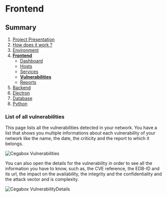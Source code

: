 # Frontend

## Summary

1. [Project Presentation](project.html)
2. [How does it work ?](working.html)
3. [Environment](env.html)
4. [**Frontend**](front.html)
   * [Dashboard](front.html)
   * [Hosts](hosts.html)
   * [Services](services.html)
   * [**Vulnerabilities**](vulnerabilities.html)
   * [Reports](reports.html)
5. [Backend](back.html)
6. [Electron](electron.html)
7. [Database](database.html)
8. [Python](python.html)

### List of all vulnerabilities

This page lists all the vulnerabilities detected in your network. You have a list that shows you multiple informations about each vulnerability of your network like the name, the date, the criticity and the report to which it belongs.

![Cegabox Vulnerabilities](https://cebago.github.io/Cegabox/img/cegabox-vulnerabilities.png)

You can also open the details for the vulnerability in order to see all the information you have to know, such as, the CVE reference, the EDB-ID and its url, the impact on the availability, the integrity and the confidentiality and the attack vector and is complexity.

![Cegabox VulnerabilityDetails](https://cebago.github.io/Cegabox/img/cegabox-vulnerability-details.png)
